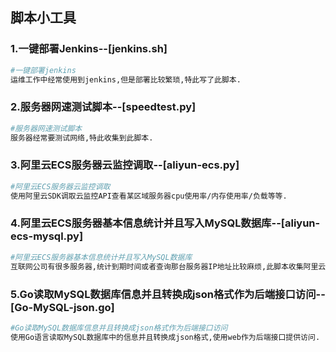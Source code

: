 ## 脚本小工具

### 1.一键部署Jenkins--[jenkins.sh]

```bash
#一键部署jenkins
运维工作中经常使用到jenkins,但是部署比较繁琐,特此写了此脚本.
```

### 2.服务器网速测试脚本--[speedtest.py]

```bash
#服务器网速测试脚本
服务器经常要测试网络,特此收集到此脚本.
```

### 3.阿里云ECS服务器云监控调取--[aliyun-ecs.py]

```bash
#阿里云ECS服务器云监控调取
使用阿里云SDK调取云监控API查看某区域服务器cpu使用率/内存使用率/负载等等.
```
### 4.阿里云ECS服务器基本信息统计并且写入MySQL数据库--[aliyun-ecs-mysql.py]

```bash
#阿里云ECS服务器基本信息统计并且写入MySQL数据库
互联网公司有很多服务器,统计到期时间或者查询那台服务器IP地址比较麻烦,此脚本收集阿里云ECS实例所有信息并且写入MySQL数据库,方便后期的统计与查询.
```
### 5.Go读取MySQL数据库信息并且转换成json格式作为后端接口访问--[Go-MySQL-json.go]

```bash
#Go读取MySQL数据库信息并且转换成json格式作为后端接口访问
使用Go语言读取MySQL数据库中的信息并且转换成json格式,使用web作为后端接口提供访问.
```
